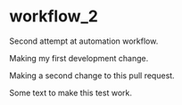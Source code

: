 # workflow_2
Second attempt at automation workflow.

Making my first development change. 

Making a second change to this pull request. 

Some text to make this test work. 
